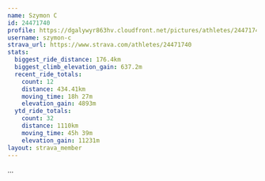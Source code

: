 ```yaml
---
name: Szymon C
id: 24471740
profile: https://dgalywyr863hv.cloudfront.net/pictures/athletes/24471740/7213253/2/large.jpg
username: szymon-c
strava_url: https://www.strava.com/athletes/24471740
stats:
  biggest_ride_distance: 176.4km
  biggest_climb_elevation_gain: 637.2m
  recent_ride_totals:
    count: 12
    distance: 434.41km
    moving_time: 18h 27m
    elevation_gain: 4893m
  ytd_ride_totals:
    count: 32
    distance: 1110km
    moving_time: 45h 39m
    elevation_gain: 11231m
layout: strava_member
--- 
```

...
